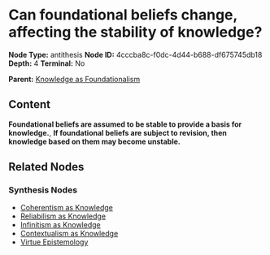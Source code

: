 # Can foundational beliefs change, affecting the stability of knowledge?

**Node Type:** antithesis
**Node ID:** 4cccba8c-f0dc-4d44-b688-df675745db18
**Depth:** 4
**Terminal:** No

**Parent:** [Knowledge as Foundationalism](knowledge-as-foundationalism-synthesis-3b4891cf-455b-4a71-a1e7-d636933228f2.md)

## Content

**Foundational beliefs are assumed to be stable to provide a basis for knowledge.**, **If foundational beliefs are subject to revision, then knowledge based on them may become unstable.**

## Related Nodes

### Synthesis Nodes

- [Coherentism as Knowledge](coherentism-as-knowledge-synthesis-0bd5a531-2116-4a64-98f1-0af6ee0a63e7.md)
- [Reliabilism as Knowledge](reliabilism-as-knowledge-synthesis-d55f1cd8-ef0b-43b7-ab1d-af9d0f3b9a5b.md)
- [Infinitism as Knowledge](infinitism-as-knowledge-synthesis-2ea12bfb-9112-4e21-87cb-ee55b14a44e1.md)
- [Contextualism as Knowledge](contextualism-as-knowledge-synthesis-bd456e21-0ea1-4af5-b88c-1cabb2ba2d26.md)
- [Virtue Epistemology](virtue-epistemology-synthesis-f20ef0c2-9409-4978-9027-031304be35ae.md)
